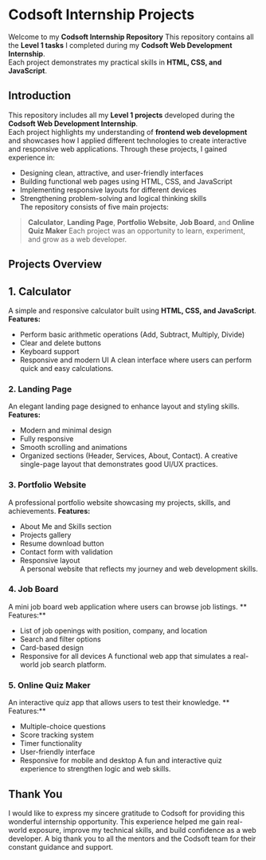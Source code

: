 # Codsoft Internship Projects
Welcome to my **Codsoft Internship Repository** 
This repository contains all the **Level 1 tasks** I completed during my **Codsoft Web Development Internship**.  
Each project demonstrates my practical skills in **HTML, CSS, and JavaScript**.
##  Introduction
This repository includes all my **Level 1 projects** developed during the **Codsoft Web Development Internship**.  
Each project highlights my understanding of **frontend web development** and showcases how I applied different technologies to create interactive and responsive web applications.
Through these projects, I gained experience in:
- Designing clean, attractive, and user-friendly interfaces  
- Building functional web pages using HTML, CSS, and JavaScript  
- Implementing responsive layouts for different devices  
- Strengthening problem-solving and logical thinking skills  
The repository consists of five main projects:
> **Calculator**, **Landing Page**, **Portfolio Website**, **Job Board**, and **Online Quiz Maker**
Each project was an opportunity to learn, experiment, and grow as a web developer. 
## Projects Overview
## 1. Calculator
A simple and responsive calculator built using **HTML, CSS, and JavaScript**.
**Features:**
- Perform basic arithmetic operations (Add, Subtract, Multiply, Divide)
- Clear and delete buttons
- Keyboard support
- Responsive and modern UI
A clean interface where users can perform quick and easy calculations.
###  2. Landing Page
An elegant landing page designed to enhance layout and styling skills.
**Features:**
- Modern and minimal design  
- Fully responsive  
- Smooth scrolling and animations  
- Organized sections (Header, Services, About, Contact).
A creative single-page layout that demonstrates good UI/UX practices.
###  3. Portfolio Website
A professional portfolio website showcasing my projects, skills, and achievements.
**Features:**
- About Me and Skills section  
- Projects gallery  
- Resume download button  
- Contact form with validation  
- Responsive layout  
A personal website that reflects my journey and web development skills.
###  4. Job Board
A mini job board web application where users can browse job listings.
** Features:**
- List of job openings with position, company, and location  
- Search and filter options  
- Card-based design  
- Responsive for all devices
A functional web app that simulates a real-world job search platform.
###  5. Online Quiz Maker
An interactive quiz app that allows users to test their knowledge.
** Features:**
- Multiple-choice questions  
- Score tracking system  
- Timer functionality  
- User-friendly interface  
- Responsive for mobile and desktop
A fun and interactive quiz experience to strengthen logic and web skills.
## Thank You
I would like to express my sincere gratitude to Codsoft for providing this wonderful internship opportunity.
This experience helped me gain real-world exposure, improve my technical skills, and build confidence as a web developer.
A big thank you to all the mentors and the Codsoft team for their constant guidance and support.
